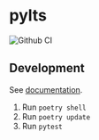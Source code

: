 # pylts

![Github CI](https://github.com/justmars/pylts/actions/workflows/main.yml/badge.svg)

## Development

See [documentation](https://justmars.github.io/pylts).

1. Run `poetry shell`
2. Run `poetry update`
3. Run `pytest`
